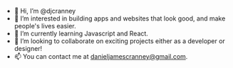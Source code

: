 - 👋  Hi, I’m @djcranney
- 👀  I’m interested in building apps and websites that look good, and make people's lives easier.
- 🌱  I’m currently learning Javascript and React.
- 💞️  I’m looking to collaborate on exciting projects either as a developer or designer!
- 📫  You can contact me at danieljamescranney@gmail.com.

<!---
djcranney/djcranney is a ✨ special ✨ repository because its `README.md` (this file) appears on your GitHub profile.
You can click the Preview link to take a look at your changes.
--->
